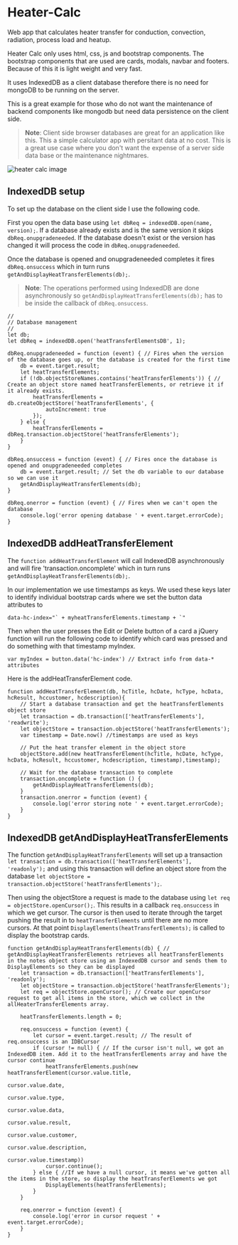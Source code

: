 # Heater-Calc
Web app that calculates heater transfer for conduction, convection, radiation, process load and heatup.

Heater Calc only uses html, css, js and bootstrap components. The bootstrap components that are used are cards, modals, navbar and footers. Because of this it is light weight and very fast.

It uses IndexedDB as a client database therefore there is no need for mongoDB to be running on the server.

This is a great example for those who do not want the maintenance of backend components like mongodb but need data persistence on the client side.

>**Note**: Client side browser databases are great for an application like this.  This a simple calculator app with persitant data at no cost.  This is a great use case where you don't want the expense of a server side data base or the maintenance nightmares.

![heater calc image](https://www.jimmysoftllc.com/img/portfolio/02-full.jpg "Heater calc screenshot")

## IndexedDB setup

To set up the database on the client side I use the following code.

First you open the data base using `let dbReq = indexedDB.open(name, version);`.  If a database already exists and is the same version it skips `dbReq.onupgradeneeded`.  If the database doesn't exist or the version has changed it will process the code in `dbReq.onupgradeneeded`.

Once the database is opened and onupgradeneeded completes it fires `dbReq.onsuccess` which in turn runs `getAndDisplayHeatTransferElements(db);`.

>**Note**: The operations performed using IndexedDB are done asynchronously so `getAndDisplayHeatTransferElements(db);` has to be inside the callback of  `dbReq.onsuccess`.

```
//
// Database management
//
let db;
let dbReq = indexedDB.open('heatTransferElementsDB', 1);

dbReq.onupgradeneeded = function (event) { // Fires when the version of the database goes up, or the database is created for the first time
    db = event.target.result;
    let heatTransferElements;
    if (!db.objectStoreNames.contains('heatTransferElements')) { // Create an object store named heatTransferElements, or retrieve it if it already exists.
        heatTransferElements = db.createObjectStore('heatTransferElements', {
            autoIncrement: true
        });
    } else {
        heatTransferElements = dbReq.transaction.objectStore('heatTransferElements');
    }
}

dbReq.onsuccess = function (event) { // Fires once the database is opened and onupgradeneeded completes  
    db = event.target.result; // Set the db variable to our database so we can use it
    getAndDisplayHeatTransferElements(db);
}

dbReq.onerror = function (event) { // Fires when we can't open the database
    console.log('error opening database ' + event.target.errorCode);
}
```
## IndexedDB addHeatTransferElement

The `function addHeatTransferElement` will call IndexedDB asynchronously and will fire 'transaction.oncomplete' which in turn runs `getAndDisplayHeatTransferElements(db);`.

In our implementation we use timestamps as keys.  We used these keys later to identify individual bootstrap cards where we set the button data attributes to 
```
data-hc-index="` + myheatTransferElements.timestamp + `"
```
Then when the user presses the Edit or Delete button of a card a jQuery function will run the following code to identify which card was pressed and do something with that timestamp myIndex.

```
var myIndex = button.data('hc-index') // Extract info from data-* attributes
```
Here is the addHeatTransferElement code.

```
function addHeatTransferElement(db, hcTitle, hcDate, hcType, hcData, hcResult, hccustomer, hcdescription){
    // Start a database transaction and get the heatTransferElements object store
    let transaction = db.transaction(['heatTransferElements'], 'readwrite');
    let objectStore = transaction.objectStore('heatTransferElements');
    var timestamp = Date.now() //timestamps are used as keys

    // Put the heat transfer element in the object store  
    objectStore.add(new heatTransferElement(hcTitle, hcDate, hcType, hcData, hcResult, hccustomer, hcdescription, timestamp),timestamp);

    // Wait for the database transaction to complete
    transaction.oncomplete = function () {
        getAndDisplayHeatTransferElements(db);
    }
    transaction.onerror = function (event) {
        console.log('error storing note ' + event.target.errorCode);
    }
}
```
## IndexedDB getAndDisplayHeatTransferElements

The function `getAndDisplayHeatTransferElements` will set up a transaction `let transaction = db.transaction(['heatTransferElements'], 'readonly');` and using this transaction will define an object store from the database `let objectStore = transaction.objectStore('heatTransferElements');`.  

Then using the objectStore a request is made to the database using `let req = objectStore.openCursor();`.  This results in a callback `req.onsuccess` in which we get cursor.  The cursor is then used to iterate through the target pushing the result in to `heatTransferElements` until there are no more cursors.  At that point `DisplayElements(heatTransferElements);` is called to display the bootstrap cards.

```
function getAndDisplayHeatTransferElements(db) { // getAndDisplayHeatTransferElements retrieves all heatTransferElements in the notes object store using an IndexedDB cursor and sends them to DisplayElements so they can be displayed
    let transaction = db.transaction(['heatTransferElements'], 'readonly');
    let objectStore = transaction.objectStore('heatTransferElements');   
    let req = objectStore.openCursor(); // Create our openCursor request to get all items in the store, which we collect in the allHeaterTransferElements array.
    
    heatTransferElements.length = 0;

    req.onsuccess = function (event) {    
        let cursor = event.target.result; // The result of req.onsuccess is an IDBCursor
        if (cursor != null) { // If the cursor isn't null, we got an IndexedDB item. Add it to the heatTransferElements array and have the cursor continue
            heatTransferElements.push(new heatTransferElement(cursor.value.title,                                            
                                                            cursor.value.date, 
                                                            cursor.value.type, 
                                                            cursor.value.data, 
                                                            cursor.value.result, 
                                                            cursor.value.customer, 
                                                            cursor.value.description, 
                                                            cursor.value.timestamp))
            cursor.continue();
        } else { //If we have a null cursor, it means we've gotten all the items in the store, so display the heatTransferElements we got
            DisplayElements(heatTransferElements);
        }
    }

    req.onerror = function (event) {
        console.log('error in cursor request ' + event.target.errorCode);
    }
}

```





